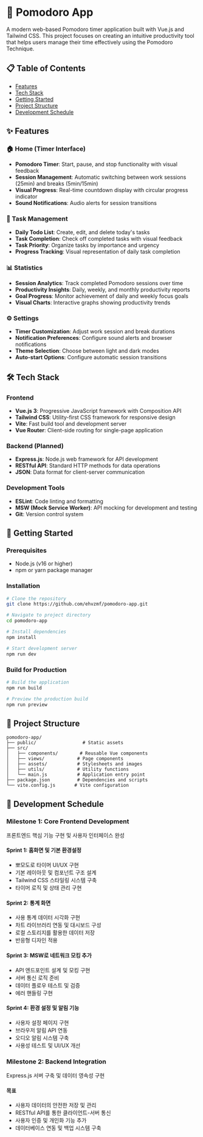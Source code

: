 # 🍅 Pomodoro App

A modern web-based Pomodoro timer application built with Vue.js and Tailwind CSS. This project focuses on creating an intuitive productivity tool that helps users manage their time effectively using the Pomodoro Technique.

## 📋 Table of Contents
- [Features](#features)
- [Tech Stack](#tech-stack)
- [Getting Started](#getting-started)
- [Project Structure](#project-structure)
- [Development Schedule](#development-schedule)

## ✨ Features

### 🏠 Home (Timer Interface)
- **Pomodoro Timer**: Start, pause, and stop functionality with visual feedback
- **Session Management**: Automatic switching between work sessions (25min) and breaks (5min/15min)
- **Visual Progress**: Real-time countdown display with circular progress indicator
- **Sound Notifications**: Audio alerts for session transitions

### 📝 Task Management
- **Daily Todo List**: Create, edit, and delete today's tasks
- **Task Completion**: Check off completed tasks with visual feedback
- **Task Priority**: Organize tasks by importance and urgency
- **Progress Tracking**: Visual representation of daily task completion

### 📊 Statistics
- **Session Analytics**: Track completed Pomodoro sessions over time
- **Productivity Insights**: Daily, weekly, and monthly productivity reports
- **Goal Progress**: Monitor achievement of daily and weekly focus goals
- **Visual Charts**: Interactive graphs showing productivity trends

### ⚙️ Settings
- **Timer Customization**: Adjust work session and break durations
- **Notification Preferences**: Configure sound alerts and browser notifications
- **Theme Selection**: Choose between light and dark modes
- **Auto-start Options**: Configure automatic session transitions

## 🛠 Tech Stack

### Frontend
- **Vue.js 3**: Progressive JavaScript framework with Composition API
- **Tailwind CSS**: Utility-first CSS framework for responsive design
- **Vite**: Fast build tool and development server
- **Vue Router**: Client-side routing for single-page application

### Backend (Planned)
- **Express.js**: Node.js web framework for API development
- **RESTful API**: Standard HTTP methods for data operations
- **JSON**: Data format for client-server communication

### Development Tools
- **ESLint**: Code linting and formatting
- **MSW (Mock Service Worker)**: API mocking for development and testing
- **Git**: Version control system

## 🚀 Getting Started

### Prerequisites
- Node.js (v16 or higher)
- npm or yarn package manager

### Installation
```bash
# Clone the repository
git clone https://github.com/ehvzmf/pomodoro-app.git

# Navigate to project directory
cd pomodoro-app

# Install dependencies
npm install

# Start development server
npm run dev
```

### Build for Production
```bash
# Build the application
npm run build

# Preview the production build
npm run preview
```

## 📁 Project Structure
```
pomodoro-app/
├── public/                 # Static assets
├── src/
│   ├── components/        # Reusable Vue components
│   ├── views/            # Page components
│   ├── assets/           # Stylesheets and images
│   ├── utils/            # Utility functions
│   └── main.js           # Application entry point
├── package.json          # Dependencies and scripts
└── vite.config.js       # Vite configuration
```

## 📅 Development Schedule

### Milestone 1: Core Frontend Development
프론트엔드 핵심 기능 구현 및 사용자 인터페이스 완성

#### Sprint 1: 홈화면 및 기본 환경설정
- 뽀모도로 타이머 UI/UX 구현
- 기본 레이아웃 및 컴포넌트 구조 설계
- Tailwind CSS 스타일링 시스템 구축
- 타이머 로직 및 상태 관리 구현

#### Sprint 2: 통계 화면
- 사용 통계 데이터 시각화 구현
- 차트 라이브러리 연동 및 대시보드 구성
- 로컬 스토리지를 활용한 데이터 저장
- 반응형 디자인 적용

#### Sprint 3: MSW로 네트워크 모킹 추가
- API 엔드포인트 설계 및 모킹 구현
- 서버 통신 로직 준비
- 데이터 플로우 테스트 및 검증
- 에러 핸들링 구현

#### Sprint 4: 환경 설정 및 알림 기능
- 사용자 설정 페이지 구현
- 브라우저 알림 API 연동
- 오디오 알림 시스템 구축
- 사용성 테스트 및 UI/UX 개선

### Milestone 2: Backend Integration
Express.js 서버 구축 및 데이터 영속성 구현

#### 목표
- 사용자 데이터의 안전한 저장 및 관리
- RESTful API를 통한 클라이언트-서버 통신
- 사용자 인증 및 개인화 기능 추가
- 데이터베이스 연동 및 백업 시스템 구축 